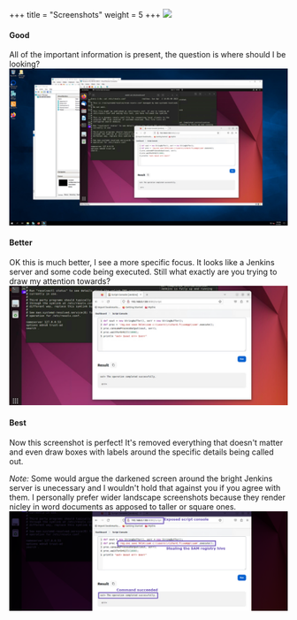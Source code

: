 +++
title = "Screenshots"
weight = 5
+++
![](./documentation.png)

#### Good
All of the important information is present, the question is where should I be looking?
![](./good.png)

#### Better
OK this is much better, I see a more specific focus.  It looks like a Jenkins server and some code being executed.  Still what exactly are you trying to 
draw my attention towards?
![](./better.png)

#### Best
Now this screenshot is perfect!  It's removed everything that doesn't matter and even draw boxes with labels around the specific details being called out.

*Note:* Some would argue the darkened screen around the bright Jenkins server is unecessary and I wouldn't hold that 
against you if you agree with them.  I personally  prefer wider landscape screenshots because they render nicley 
in word documents as apposed to taller or square ones.  
![](./bestest.png)
